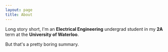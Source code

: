 ```yaml
---
layout: page
title: About
---
```

Long story short, I'm an **Electrical Engineering** undergrad student in my **2A** term at the **University of Waterloo**.

But that's a pretty boring summary.
